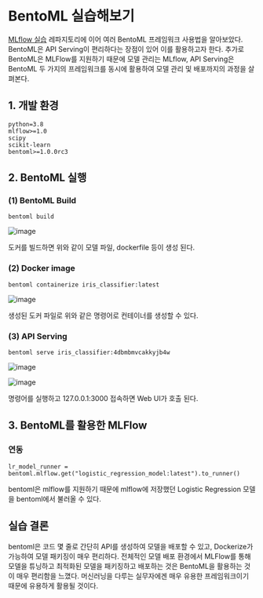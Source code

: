 # BentoML 실습해보기

[MLflow 실습](https://github.com/jaeyeongs/mlflow_example) 레파지토리에 이어 여러 BentoML 프레임워크 사용법을 알아보았다.
BentoML은 API Serving이 편리하다는 장점이 있어 이를 활용하고자 한다. 추가로 BentoML은 MLFlow를 지원하기 때문에 모델 관리는 MLflow, API Serving은 BentoML 두 가지의 프레임워크를 동시에 활용하여 모델 관리 및 배포까지의 과정을 살펴본다.

## 1. 개발 환경

```
python=3.8
mlflow>=1.0
scipy
scikit-learn
bentoml>=1.0.0rc3
```

## 2. BentoML 실행

### (1) BentoML Build

```
bentoml build
```

![image](https://user-images.githubusercontent.com/87981867/220234349-263b854a-0868-41b9-8461-beae029d8ac4.png)

도커를 빌드하면 위와 같이 모델 파일, dockerfile 등이 생성 된다.

### (2) Docker image

```
bentoml containerize iris_classifier:latest
```

![image](https://user-images.githubusercontent.com/87981867/220234082-2591ac3b-d058-4d96-8d00-d33fd29d9715.png)

생성된 도커 파일로 위와 같은 명령어로 컨테이너를 생성할 수 있다.

### (3) API Serving

```
bentoml serve iris_classifier:4dbmbmvcakkyjb4w
```

![image](https://user-images.githubusercontent.com/87981867/220235020-61d9b0de-3441-4f37-bc04-d3a8fe75aad7.png)

![image](https://user-images.githubusercontent.com/87981867/220235197-0abca161-f2c2-4191-a8d6-e6b10dbdd280.png)

명령어를 실행하고 127.0.0.1:3000 접속하면 Web UI가 호출 된다.

## 3. BentoML를 활용한 MLFlow

### 연동

```
lr_model_runner = bentoml.mlflow.get("logistic_regression_model:latest").to_runner()

```
bentoml은 mlflow를 지원하기 때문에 mlflow에 저장했던 Logistic Regression 모델을 bentoml에서 불러올 수 있다.


## 실습 결론

bentoml은 코드 몇 줄로 간단히 API를 생성하여 모델을 배포할 수 있고, Dockerize가 가능하여 모델 패키징이 매우 편리하다. 전체적인 모델 배포 환경에서 MLFlow를 통해 모델을 튜닝하고 최적화된 모델을 패키징하고 배포하는 것은 BentoML을 활용하는 것이 매우 편리함을 느꼈다. 머신러닝을 다루는 실무자에겐 매우 유용한 프레임워크이기 때문에 유용하게 활용될 것이다.
